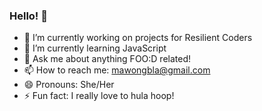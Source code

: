 ### Hello! 👋

- 🔭 I’m currently working on projects for Resilient Coders
- 🌱 I’m currently learning JavaScript
- 💬 Ask me about anything FOO:D related!
- 📫 How to reach me: mawongbla@gmail.com
- 😄 Pronouns: She/Her
- ⚡ Fun fact: I really love to hula hoop! 

<!--
**manderscode/manderscode** is a ✨ _special_ ✨ repository because its `README.md` (this file) appears on your GitHub profile.

- 🔭 I’m currently working on projects for Resilient Coders
- 🌱 I’m currently learning JavaScript
- 💬 Ask me about anything FOO:D related!
- 📫 How to reach me: mawongbla@gmail.com
- 😄 Pronouns: She/Her
- ⚡ Fun fact: I really love to hula hoop! 

